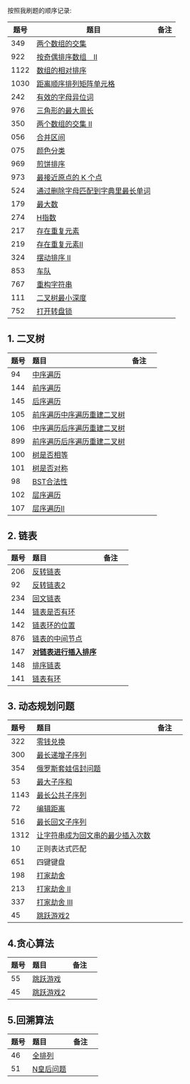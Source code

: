 按照我刷题的顺序记录:

|题号|题目|备注|
|---|---|---|
|349|[两个数组的交集](./349.go)||
|922|[按奇偶排序数组　II](./922.go)||
|1122|[数组的相对排序](./1122.go)||
|1030|[距离顺序排列矩阵单元格](./1030.go)||
|242|[有效的字母异位词](./242.go)||
|976|[三角形的最大周长](./976.go)||
|350|[两个数组的交集 II](./350.go)||
|056|[合并区间](./56.go)||
|075|[颜色分类](./75.go)||
|969|[煎饼排序](./969.go)||
|973|[最接近原点的 K 个点](./973.go)||
|524|[通过删除字母匹配到字典里最长单词](./524.go)||
|179|[最大数](./179.go)||
|274|[H指数](./274.go)||
|217|[存在重复元素](./217.go)||
|219|[存在重复元素Ⅱ](./219.go)||
|324|[摆动排序 II](./324.go)||
|853|[车队](./853.go)||
|767|[重构字符串](./767.go)||
|111|[二叉树最小深度](./111.go)||
|752|[打开转盘锁](./752.go)||

## 1. 二叉树
| 题号 | 题目                | 备注 |    |
|:----|:--------------------|:----|:---|
| 94  | [中序遍历](./94.go)       ||    |
| 144  | [前序遍历](./144.go)       ||    |
| 145  | [后序遍历](./145.go)       ||    |
| 105  | [前序遍历中序遍历重建二叉树](./105.go)       ||    |
 106  | [中序遍历后序遍历重建二叉树](./106.go)       ||    |
| 899  | [前序遍历后序遍历重建二叉树](./899.go)       ||    |
| 100  | [树是否相等](./100.go)       ||    |
| 101  | [树是否对称](./101.go)       ||    |
| 98  | [BST合法性](./98.go)       ||    |
| 102  | [层序遍历](./102.go)       ||    |
| 107  | [层序遍历II](./107.go)       ||    |



## 2. 链表
| 题号 | 题目                | 备注 |    |
|:----|:--------------------|:----|:---|
| 206  | [反转链表](./206.go)       ||    |
| 92  | [反转链表2](./92.go)       ||    |
|234|[回文链表](./234.go)|
|144|[链表是否有环](./144.go)||
|142|[链表环的位置](./142.go)||
|876|[链表的中间节点](./876.go)||
|147|[**对链表进行插入排序**](./147.go)||
|148|[排序链表](./148.go)||
|141|[链表有环](./141.go)||

## 3. 动态规划问题
| 题号  | 题目                    | 备注 |    |
|:-----|:-----------------------|:-----|:---|
| 322  | [零钱兑换](./322.go)          ||    |
| 300  | [最长递增子序列](./300.go)     ||    |
| 354  | [俄罗斯套娃信封问题](./354.go)  ||    |
| 53   | [最大子序和](./53.go)          ||    |
| 1143 | [最长公共子序列](./1143.go)    ||    |
| 72   | [编辑距离](./72.go)           ||    |
| 516  | [最长回文子序列](./516.go)     ||    |
| 1312 | [让字符串成为回文串的最少插入次数](./1312.go) ||    |
| 10   | 正则表达式匹配                 ||    |
| 651  | 四键键盘                      ||    |
| 198  | [打家劫舍](./198.go)     |     |    |
| 213  | [打家劫舍 II ](./213.go) |     |    |
| 337  | [打家劫舍 III](./337.go) |     |    |
| 45   | [跳跃游戏2](./45.go)     |     |    |

## 4.贪心算法
| 题号 | 题目                | 备注 |    |
|:----|:--------------------|:----|:---|
| 55  | [跳跃游戏](./55.go)       ||    |
| 45  | [跳跃游戏2](./45.go) |     |    |

## 5.回溯算法
| 题号 | 题目                | 备注 |    |
|:----|:--------------------|:----|:---|
|46|[全排列](./46.go)||
|51|[N皇后问题](./51.go)||